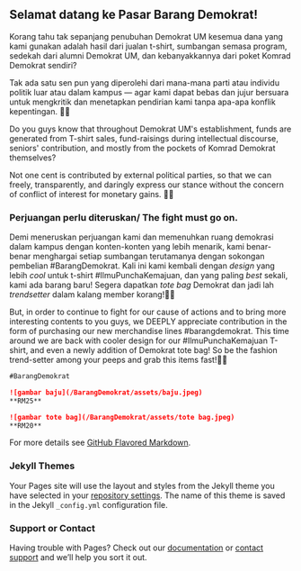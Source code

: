 ## Selamat datang ke Pasar Barang Demokrat!

Korang tahu tak sepanjang penubuhan Demokrat UM kesemua dana yang kami gunakan adalah hasil dari jualan t-shirt, sumbangan semasa program, sedekah dari alumni Demokrat UM, dan kebanyakkannya dari poket Komrad Demokrat sendiri?

Tak ada satu sen pun yang diperolehi dari mana-mana parti atau individu politik luar atau dalam kampus — agar kami dapat bebas dan jujur bersuara untuk mengkritik dan menetapkan pendirian kami tanpa apa-apa konflik kepentingan. ☝🏼

Do you guys know that throughout Demokrat UM's establishment, funds are generated from T-shirt sales, fund-raisings during intellectual discourse, seniors' contribution, and mostly from the pockets of Komrad Demokrat themselves?

Not one cent is contributed by external political parties, so that we can freely, transparently, and daringly express our stance without the concern of conflict of interest for monetary gains. ☝🏼

### Perjuangan perlu diteruskan/ The fight must go on.

Demi meneruskan perjuangan kami dan memenuhkan ruang demokrasi dalam kampus dengan konten-konten yang lebih menarik, kami benar-benar menghargai setiap sumbangan terutamanya dengan sokongan pembelian #BarangDemokrat. Kali ini kami kembali dengan _design_ yang lebih _cool_ untuk t-shirt #IlmuPunchaKemajuan, dan yang paling _best_ sekali, kami ada barang baru! Segera dapatkan _tote bag_ Demokrat dan jadi lah _trendsetter_ dalam kalang member korang!🤘🏼

But, in order to continue to fight for our cause of actions and to bring more interesting contents to you guys, we DEEPLY appreciate contribution in the form of purchasing our new merchandise lines #barangdemokrat. This time around we are back with cooler design for our #IlmuPunchaKemajuan T-shirt, and even a newly addition of Demokrat tote bag! So be the fashion trend-setter among your peeps and grab this items fast!🤘🏼

```markdown
#BarangDemokrat

![gambar baju](/BarangDemokrat/assets/baju.jpeg)
**RM25**

![gambar tote bag](/BarangDemokrat/assets/tote bag.jpeg)
**RM20**

```

For more details see [GitHub Flavored Markdown](https://guides.github.com/features/mastering-markdown/).

### Jekyll Themes

Your Pages site will use the layout and styles from the Jekyll theme you have selected in your [repository settings](https://github.com/DemokratUM/BarangDemokrat/settings/pages). The name of this theme is saved in the Jekyll `_config.yml` configuration file.

### Support or Contact

Having trouble with Pages? Check out our [documentation](https://docs.github.com/categories/github-pages-basics/) or [contact support](https://support.github.com/contact) and we’ll help you sort it out.
